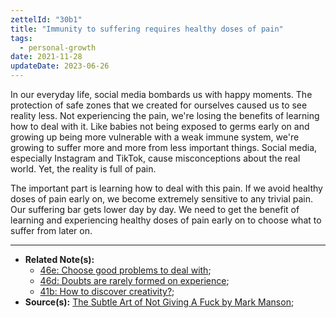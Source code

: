 ```yaml
---
zettelId: "30b1"
title: "Immunity to suffering requires healthy doses of pain"
tags:
  - personal-growth
date: 2021-11-28
updateDate: 2023-06-26
---
```


In our everyday life, social media bombards us with happy moments. The protection of safe zones that we created for ourselves caused us to see reality less. Not experiencing the pain, we're losing the benefits of learning how to deal with it. Like babies not being exposed to germs early on and growing up being more vulnerable with a weak immune system, we're growing to suffer more and more from less important things. Social media, especially Instagram and TikTok, cause misconceptions about the real world. Yet, the reality is full of pain.

The important part is learning how to deal with this pain. If we avoid healthy doses of pain early on, we become extremely sensitive to any trivial pain. Our suffering bar gets lower day by day. We need to get the benefit of learning and experiencing healthy doses of pain early on to choose what to suffer from later on.

---

- **Related Note(s):**
  - [46e: Choose good problems to deal with](/notes/46e/);
  - [46d: Doubts are rarely formed on experience](/notes/46d/);
  - [41b: How to discover creativity?](/notes/41b/);
- **Source(s):** [The Subtle Art of Not Giving A Fuck by Mark Manson](/books/the-subtle-art-of-not-giving-a-fuck-by-mark-manson-book-summary-review-and-notes/);
